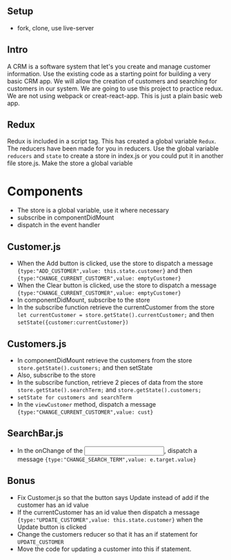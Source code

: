 ## Setup
* fork, clone, use live-server

## Intro
 A CRM is a software system that let's you create and manage customer information. Use the existing code as a starting point for building a very basic CRM app. We will allow the creation of customers and searching for customers in our system. We are going to use this project to practice redux. We are not using webpack or creat-react-app. This is just a plain basic web app.


## Redux
Redux is included in a script tag. This has created a global variable `Redux`. The reducers have been made for you in reducers. Use the global variable `reducers` and `state` to create a store in index.js or you could put it in another file store.js. Make the store a global variable

# Components
* The store is a global variable, use it where necessary
* subscribe in componentDidMount
* dispatch in the event handler

## Customer.js
* When the Add button is clicked, use the store to dispatch a message `{type:"ADD_CUSTOMER",value: this.state.customer}` and then `{type:"CHANGE_CURRENT_CUSTOMER",value: emptyCustomer}`
* When the Clear button is clicked, use the store to dispatch a message `{type:"CHANGE_CURRENT_CUSTOMER",value: emptyCustomer}`
* In componentDidMount, subscribe to the store
* In the subscribe function retrieve the currentCustomer from the store `let currentCustomer = store.getState().currentCustomer;` and then `setState({customer:currentCustomer})`

## Customers.js
* In componentDidMount retrieve the customers from the store `store.getState().customers;` and then setState 
* Also, subscribe to the store
* In the subscribe function, retrieve 2 pieces of data from the store `store.getState().searchTerm;`  and `store.getState().customers;`
* `setState for customers and searchTerm`
* In the `viewCustomer` method, dispatch a message `{type:"CHANGE_CURRENT_CUSTOMER",value: cust}`

## SearchBar.js
* In the onChange of the <input>, dispatch a message `{type:"CHANGE_SEARCH_TERM",value: e.target.value}`

## Bonus
* Fix Customer.js so that the button says Update instead of add if the customer has an id value
* If the currentCustomer has an id value then dispatch a message `{type:"UPDATE_CUSTOMER",value: this.state.customer}` when the Update button is clicked
* Change the customers reducer so that it has an if statement for `UPDATE_CUSTOMER`
* Move the code for updating a customer into this if statement.